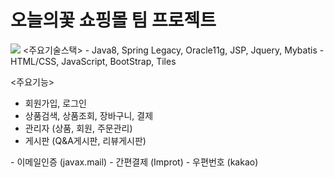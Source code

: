 <h1>오늘의꽃 쇼핑몰 팀 프로젝트</h1>

<img src="https://user-images.githubusercontent.com/112805025/226258329-41eb973e-5d8c-46b2-a1ef-21bdf45c015a.png">
<주요기술스택>
- Java8, Spring Legacy, Oracle11g, JSP, Jquery, Mybatis
- HTML/CSS, JavaScript, BootStrap, Tiles

<주요기능>
- 회원가입, 로그인
- 상품검색, 상품조회, 장바구니, 결제
- 관리자 (상품, 회원, 주문관리)
- 게시판 (Q&A게시판, 리뷰게시판)

<OPEN API>
- 이메일인증 (javax.mail)
- 간편결제 (Improt)
- 우편번호 (kakao)
   
